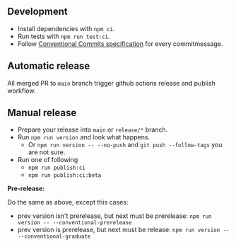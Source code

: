 ## Development

- Install dependencies with `npm сi`.
- Run tests with `npm run test:ci`.
- Follow [Conventional Commits specification](https://conventionalcommits.org/) for every commitmessage.

## Automatic release

All merged PR to `main` branch trigger github actions release and publish workflow.

## Manual release

- Prepare your release into `main` or `release/*` branch.
- Run `npm run version` and look what happens.
  - Or `npm run version -- --no-push` and `git push --follow-tags` you are not sure.
- Run one of following
  - `npm run publish:ci`
  - `npm run publish:ci:beta`

**Pre-release:**

Do the same as above, except this cases:

- prev version isn't prerelease, but next must be prerelease: `npm run version -- --conventional-prerelease`
- prev version is prerelease, but next must be release: `npm run version -- --conventional-graduate`

